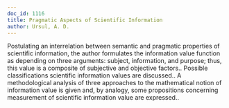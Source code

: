 ```yaml
---
doc_id: 1116
title: Pragmatic Aspects of Scientific Information
author: Ursul, A. D.
---
```


Postulating an interrelation between semantic and pragmatic properties of 
scientific information, the author formulates the information value function
as depending on three arguments:  subject, information, and purpose; thus, this 
value is a composite of subjective and objective factors..  Possible 
classifications scientific information values are discussed.. A methodological
analysis of three approaches to the mathematical notion of information value is
given and, by analogy, some propositions concerning measurement of scientific
information value are expressed..